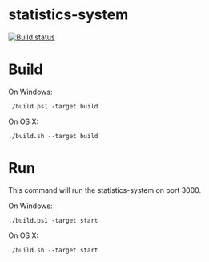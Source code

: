 # statistics-system
[![Build status](https://ci.appveyor.com/api/projects/status/axf92n1swioqmiej/branch/master?svg=true)](https://ci.appveyor.com/project/lehmamic/statistics-system/branch/master)

# Build
On Windows:
```
./build.ps1 -target build
```

On OS X:
```
./build.sh --target build
```

# Run
This command will run the statistics-system on port 3000.

On Windows:
```
./build.ps1 -target start
```

On OS X:
```
./build.sh --target start
```

